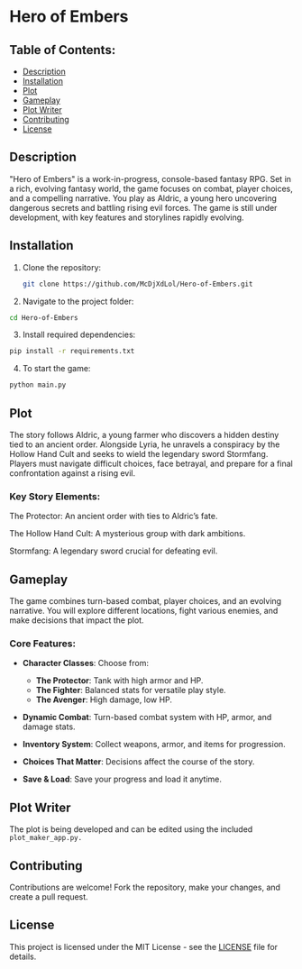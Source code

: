 # Hero of Embers

## Table of Contents:
- [Description](#description)
- [Installation](#installation)
- [Plot](#plot)
- [Gameplay](#gameplay)
- [Plot Writer](#plot-writer)
- [Contributing](#contributing)
- [License](#license)

## Description
"Hero of Embers" is a work-in-progress, console-based fantasy RPG. Set in a rich, evolving fantasy world, the game focuses on combat, player choices, and a compelling narrative. You play as Aldric, a young hero uncovering dangerous secrets and battling rising evil forces. The game is still under development, with key features and storylines rapidly evolving.

## Installation
1. Clone the repository:
   ```bash
   git clone https://github.com/McDjXdLol/Hero-of-Embers.git
   ```
2. Navigate to the project folder:

```bash
cd Hero-of-Embers
```
3. Install required dependencies:

```bash
pip install -r requirements.txt
```
4. To start the game:

```bash
python main.py
```
## Plot
The story follows Aldric, a young farmer who discovers a hidden destiny tied to an ancient order. Alongside Lyria, he unravels a conspiracy by the Hollow Hand Cult and seeks to wield the legendary sword Stormfang. Players must navigate difficult choices, face betrayal, and prepare for a final confrontation against a rising evil.

### Key Story Elements:
The Protector: An ancient order with ties to Aldric’s fate.

The Hollow Hand Cult: A mysterious group with dark ambitions.

Stormfang: A legendary sword crucial for defeating evil.

## Gameplay
The game combines turn-based combat, player choices, and an evolving narrative. You will explore different locations, fight various enemies, and make decisions that impact the plot.

### Core Features:
- **Character Classes**: Choose from:
    - **The Protector**: Tank with high armor and HP.
    - **The Fighter**: Balanced stats for versatile play style.
    - **The Avenger**: High damage, low HP.


- **Dynamic Combat**: Turn-based combat system with HP, armor, and damage stats.

- **Inventory System**: Collect weapons, armor, and items for progression.

- **Choices That Matter**: Decisions affect the course of the story.

- **Save & Load**: Save your progress and load it anytime.

## Plot Writer
The plot is being developed and can be edited using the included `plot_maker_app.py.`

## Contributing
Contributions are welcome! Fork the repository, make your changes, and create a pull request.

## License

This project is licensed under the MIT License - see the [LICENSE](LICENSE) file for details.